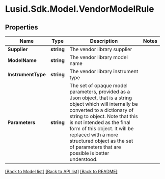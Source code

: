 # Lusid.Sdk.Model.VendorModelRule
## Properties

Name | Type | Description | Notes
------------ | ------------- | ------------- | -------------
**Supplier** | **string** | The vendor library supplier | 
**ModelName** | **string** | The vendor library model name | 
**InstrumentType** | **string** | The vendor library instrument type | 
**Parameters** | **string** | The set of opaque model parameters, provided as a Json object, that is a string object which will internally be converted to a dictionary of string to object.  Note that this is not intended as the final form of this object. It will be replaced with a more structured object as the set of parameters that are possible is  better understood. | 

[[Back to Model list]](../README.md#documentation-for-models) [[Back to API list]](../README.md#documentation-for-api-endpoints) [[Back to README]](../README.md)

